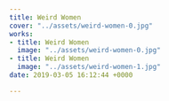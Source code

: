 ```yaml
---
title: Weird Women
cover: "../assets/weird-women-0.jpg"
works:
- title: Weird Women
  image: "../assets/weird-women-0.jpg"
- title: Weird Women
  image: "../assets/weird-women-1.jpg"
date: 2019-03-05 16:12:44 +0000

---
```


